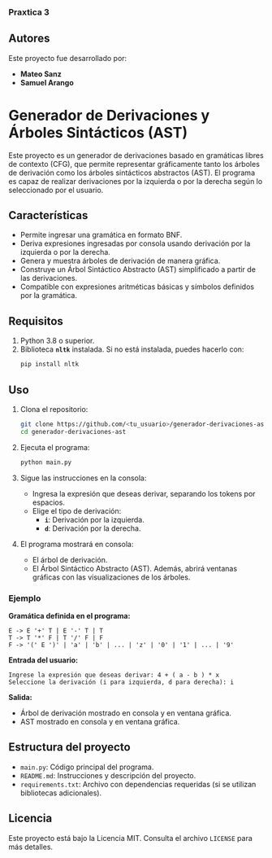### Praxtica 3
## **Autores**
Este proyecto fue desarrollado por:
- **Mateo Sanz**
- **Samuel Arango**

# Generador de Derivaciones y Árboles Sintácticos (AST)

Este proyecto es un generador de derivaciones basado en gramáticas libres de contexto (CFG), que permite representar gráficamente tanto los árboles de derivación como los árboles sintácticos abstractos (AST). El programa es capaz de realizar derivaciones por la izquierda o por la derecha según lo seleccionado por el usuario.

## **Características**
- Permite ingresar una gramática en formato BNF.
- Deriva expresiones ingresadas por consola usando derivación por la izquierda o por la derecha.
- Genera y muestra árboles de derivación de manera gráfica.
- Construye un Árbol Sintáctico Abstracto (AST) simplificado a partir de las derivaciones.
- Compatible con expresiones aritméticas básicas y símbolos definidos por la gramática.

## **Requisitos**
1. Python 3.8 o superior.
2. Biblioteca **`nltk`** instalada. Si no está instalada, puedes hacerlo con:
   ```bash
   pip install nltk
   ```

## **Uso**
1. Clona el repositorio:
   ```bash
   git clone https://github.com/<tu_usuario>/generador-derivaciones-ast.git
   cd generador-derivaciones-ast
   ```

2. Ejecuta el programa:
   ```bash
   python main.py
   ```

3. Sigue las instrucciones en la consola:
   - Ingresa la expresión que deseas derivar, separando los tokens por espacios.
   - Elige el tipo de derivación:
     - **`i`**: Derivación por la izquierda.
     - **`d`**: Derivación por la derecha.

4. El programa mostrará en consola:
   - El árbol de derivación.
   - El Árbol Sintáctico Abstracto (AST).
   Además, abrirá ventanas gráficas con las visualizaciones de los árboles.

### **Ejemplo**
**Gramática definida en el programa:**
```plaintext
E -> E '+' T | E '-' T | T
T -> T '*' F | T '/' F | F
F -> '(' E ')' | 'a' | 'b' | ... | 'z' | '0' | '1' | ... | '9'
```

**Entrada del usuario:**
```plaintext
Ingrese la expresión que deseas derivar: 4 + ( a - b ) * x
Seleccione la derivación (i para izquierda, d para derecha): i
```

**Salida:**
- Árbol de derivación mostrado en consola y en ventana gráfica.
- AST mostrado en consola y en ventana gráfica.

## **Estructura del proyecto**
- `main.py`: Código principal del programa.
- `README.md`: Instrucciones y descripción del proyecto.
- `requirements.txt`: Archivo con dependencias requeridas (si se utilizan bibliotecas adicionales).


## **Licencia**
Este proyecto está bajo la Licencia MIT. Consulta el archivo `LICENSE` para más detalles.
```

